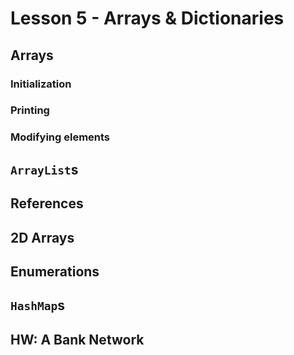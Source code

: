 # Lesson 5 - Arrays & Dictionaries

## Arrays

### Initialization


### Printing


### Modifying elements


## `ArrayList`s


## References

## 2D Arrays

## Enumerations

## `HashMap`s

## HW: A Bank Network